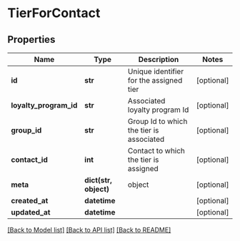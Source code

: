 # TierForContact

## Properties
Name | Type | Description | Notes
------------ | ------------- | ------------- | -------------
**id** | **str** | Unique identifier for the assigned tier | [optional] 
**loyalty_program_id** | **str** | Associated loyalty program Id | [optional] 
**group_id** | **str** | Group Id to which the tier is associated | [optional] 
**contact_id** | **int** | Contact to which the tier is assigned | [optional] 
**meta** | **dict(str, object)** | object | [optional] 
**created_at** | **datetime** |  | [optional] 
**updated_at** | **datetime** |  | [optional] 

[[Back to Model list]](../README.md#documentation-for-models) [[Back to API list]](../README.md#documentation-for-api-endpoints) [[Back to README]](../README.md)


